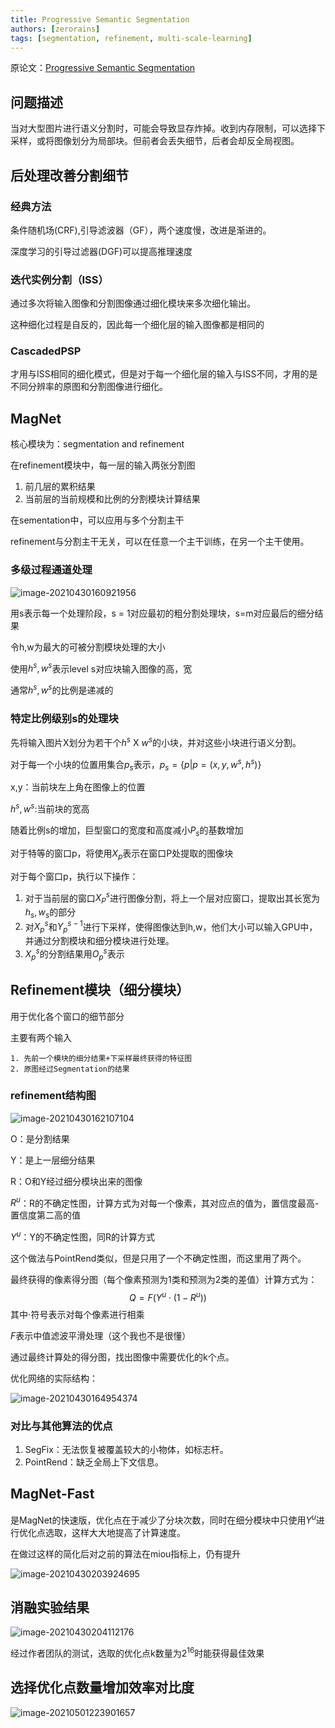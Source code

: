 ```yaml
---
title: Progressive Semantic Segmentation
authors: [zerorains]
tags: [segmentation, refinement, multi-scale-learning]
--- 
```


原论文：[Progressive Semantic Segmentation](https://arxiv.org/pdf/2104.03778.pdf)

## 问题描述 

当对大型图片进行语义分割时，可能会导致显存炸掉。收到内存限制，可以选择下采样，或将图像划分为局部块。但前者会丢失细节，后者会却反全局视图。

## 后处理改善分割细节

### 经典方法

条件随机场(CRF),引导滤波器（GF），两个速度慢，改进是渐进的。

深度学习的引导过滤器(DGF)可以提高推理速度

<!--truncate-->

### 迭代实例分割（ISS）

通过多次将输入图像和分割图像通过细化模块来多次细化输出。

这种细化过程是自反的，因此每一个细化层的输入图像都是相同的

### CascadedPSP

才用与ISS相同的细化模式，但是对于每一个细化层的输入与ISS不同，才用的是不同分辨率的原图和分割图像进行细化。

## MagNet

核心模块为：segmentation and refinement

 在refinement模块中，每一层的输入两张分割图

1. 前几层的累积结果
2. 当前层的当前规模和比例的分割模块计算结果

在sementation中，可以应用与多个分割主干

refinement与分割主干无关，可以在任意一个主干训练，在另一个主干使用。

### 多级过程通道处理

![image-20210430160921956](./src/progressive-semantic-segmentation/image-20210430160921956.png)



用s表示每一个处理阶段，s = 1对应最初的粗分割处理块，s=m对应最后的细分结果

令h,w为最大的可被分割模块处理的大小

使用$h^s ,w^s$表示level s对应块输入图像的高，宽

通常$h^s ,w^s$的比例是递减的

### 特定比例级别s的处理块

先将输入图片X划分为若干个$h^s$ X $w^s$的小块，并对这些小块进行语义分割。

对于每一个小块的位置用集合$p_s$表示，$p_s = \{p|p=(x,y,w^s,h^s)\}$

x,y：当前块左上角在图像上的位置

$h^s ,w^s$:当前块的宽高

随着比例s的增加，巨型窗口的宽度和高度减小$P_s$的基数增加

对于特等的窗口p，将使用$X_p$表示在窗口P处提取的图像块

对于每个窗口p，执行以下操作：

1. 对于当前层的窗口$X_P^s$进行图像分割，将上一个层对应窗口，提取出其长宽为$h_s,w_s$的部分
2. 对$X_p^s$和$Y^{s-1}_p$进行下采样，使得图像达到h,w，他们大小可以输入GPU中，并通过分割模块和细分模块进行处理。
3. $X_p^s$的分割结果用$O_p^s$表示

## Refinement模块（细分模块）

用于优化各个窗口的细节部分

主要有两个输入

	1. 先前一个模块的细分结果+下采样最终获得的特征图
	2. 原图经过Segmentation的结果

### refinement结构图

![image-20210430162107104](./src/progressive-semantic-segmentation/image-20210430162107104.png)


O：是分割结果

Y：是上一层细分结果

R：O和Y经过细分模块出来的图像

$R^u$：R的不确定性图，计算方式为对每一个像素，其对应点的值为，置信度最高-置信度第二高的值

$Y^u$：Y的不确定性图，同R的计算方式

这个做法与PointRend类似，但是只用了一个不确定性图，而这里用了两个。

最终获得的像素得分图（每个像素预测为1类和预测为2类的差值）计算方式为：
$$
Q = F(Y^u\cdot(1-R^u))
$$
其中$\cdot$符号表示对每个像素进行相乘

$F$表示中值滤波平滑处理（这个我也不是很懂）

通过最终计算处的得分图，找出图像中需要优化的k个点。

优化网络的实际结构：

![image-20210430164954374](./src/progressive-semantic-segmentation/image-20210430164954374.png)

### 对比与其他算法的优点

1. SegFix：无法恢复被覆盖较大的小物体，如标志杆。
2. PointRend：缺乏全局上下文信息。

## MagNet-Fast

是MagNet的快速版，优化点在于减少了分块次数，同时在细分模块中只使用$Y^u$进行优化点选取，这样大大地提高了计算速度。

在做过这样的简化后对之前的算法在miou指标上，仍有提升

![image-20210430203924695](./src/progressive-semantic-segmentation/image-20210430203924695.png)

## 消融实验结果

![image-20210430204112176](./src/progressive-semantic-segmentation/image-20210430204112176.png)

经过作者团队的测试，选取的优化点k数量为$2^{16}$时能获得最佳效果

## 选择优化点数量增加效率对比度

![image-20210501223901657](./src/progressive-semantic-segmentation/image-20210501223901657.png)


